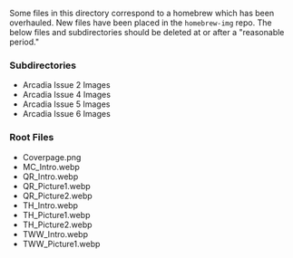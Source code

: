 Some files in this directory correspond to a homebrew which has been overhauled. New files have been placed in the `homebrew-img` repo. The below files and subdirectories should be deleted at or after a "reasonable period."

### Subdirectories
- Arcadia Issue 2 Images
- Arcadia Issue 4 Images
- Arcadia Issue 5 Images
- Arcadia Issue 6 Images

### Root Files
- Coverpage.png
- MC_Intro.webp
- QR_Intro.webp
- QR_Picture1.webp
- QR_Picture2.webp
- TH_Intro.webp
- TH_Picture1.webp
- TH_Picture2.webp
- TWW_Intro.webp
- TWW_Picture1.webp
